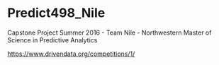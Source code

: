 # Predict498_Nile
Capstone Project Summer 2016 - Team Nile - Northwestern Master of Science in Predictive Analytics

https://www.drivendata.org/competitions/1/
